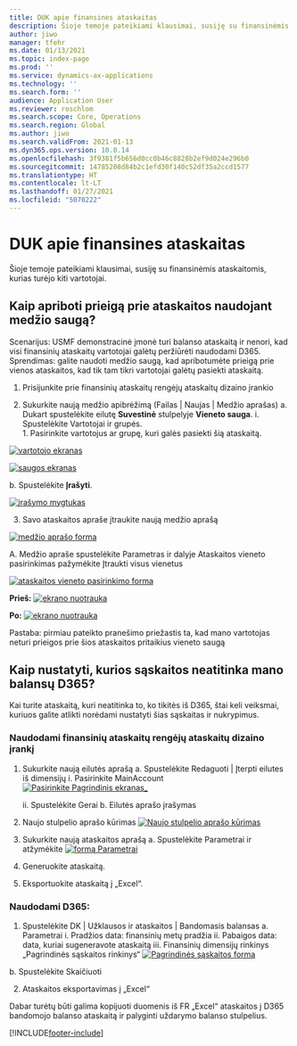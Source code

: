```yaml
---
title: DUK apie finansines ataskaitas
description: Šioje temoje pateikiami klausimai, susiję su finansinėmis ataskaitomis, kurias turėjo kiti vartotojai.
author: jiwo
manager: tfehr
ms.date: 01/13/2021
ms.topic: index-page
ms.prod: ''
ms.service: dynamics-ax-applications
ms.technology: ''
ms.search.form: ''
audience: Application User
ms.reviewer: roschlom
ms.search.scope: Core, Operations
ms.search.region: Global
ms.author: jiwo
ms.search.validFrom: 2021-01-13
ms.dyn365.ops.version: 10.0.14
ms.openlocfilehash: 3f9381f5b656d0cc0b46c8828b2ef9d024e296b0
ms.sourcegitcommit: 14785208d84b2c1efd30f140c52df35a2ccd1577
ms.translationtype: HT
ms.contentlocale: lt-LT
ms.lasthandoff: 01/27/2021
ms.locfileid: "5070222"
---
```

# <a name="financial-reporting-faq"></a>DUK apie finansines ataskaitas 

Šioje temoje pateikiami klausimai, susiję su finansinėmis ataskaitomis, kurias turėjo kiti vartotojai. 


## <a name="how-do-i-restrict-access-to-a-report-using-tree-security"></a>Kaip apriboti prieigą prie ataskaitos naudojant medžio saugą?

Scenarijus: USMF demonstracinė įmonė turi balanso ataskaitą ir nenori, kad visi finansinių ataskaitų vartotojai galėtų peržiūrėti naudodami D365. Sprendimas: galite naudoti medžio saugą, kad apribotumėte prieigą prie vienos ataskaitos, kad tik tam tikri vartotojai galėtų pasiekti ataskaitą. 

1.  Prisijunkite prie finansinių ataskaitų rengėjų ataskaitų dizaino įrankio

2.  Sukurkite naują medžio apibrėžimą (Failas | Naujas | Medžio aprašas) a.    Dukart spustelėkite eilutę **Suvestinė** stulpelyje **Vieneto sauga**.
  i.    Spustelėkite Vartotojai ir grupės.  
          1. Pasirinkite vartotojus ar grupę, kuri galės pasiekti šią ataskaitą. 
          
[![vartotojo ekranas](./media/FR-FAQ_users.png)](./media/FR-FAQ_users.png)

[![saugos ekranas](./media/FR-FAQ_security.jpg)](./media/FR-FAQ_security.jpg)

  b.    Spustelėkite **Įrašyti**.
  
[![įrašymo mygtukas](./media/FR-FAQ_save.png)](./media/FR-FAQ_save.png)

3.  Savo ataskaitos apraše įtraukite naują medžio aprašą

[![medžio aprašo forma](./media/FR-FAQ_tree-definition.jpg)](./media/FR-FAQ_tree-definition.jpg)

A.  Medžio apraše spustelėkite Parametras ir dalyje Ataskaitos vieneto pasirinkimas pažymėkite Įtraukti visus vienetus

[![ataskaitos vieneto pasirinkimo forma](./media/FR-FAQ_reporting-unit-selection.jpg)](./media/FR-FAQ_reporting-unit-selection.jpg)

**Prieš:** [![ekrano nuotrauka](./media/FR-FAQ_before.png)](./media/FR-FAQ_before.png)

**Po:** [![ekrano nuotrauka](./media/FR-FAQ_after.png)](./media/FR-FAQ_after.png)

Pastaba: pirmiau pateikto pranešimo priežastis ta, kad mano vartotojas neturi prieigos prie šios ataskaitos pritaikius vieneto saugą



## <a name="how-do-i-determine-which-accounts-do-not-matching-my-balances-in-d365"></a>Kaip nustatyti, kurios sąskaitos neatitinka mano balansų D365?

Kai turite ataskaitą, kuri neatitinka to, ko tikitės iš D365, štai keli veiksmai, kuriuos galite atlikti norėdami nustatyti šias sąskaitas ir nukrypimus. 

### <a name="in-financial-reporter-report-designer"></a>Naudodami finansinių ataskaitų rengėjų ataskaitų dizaino įrankį

1.  Sukurkite naują eilutės aprašą a.    Spustelėkite Redaguoti | Įterpti eilutes iš dimensijų i.  Pasirinkite MainAccount [![Pasirinkite Pagrindinis ekranas_](./media/FR-FAQ_selectmain_.png)](./media/FR-FAQ_selectmain_.png)
    
    ii. Spustelėkite Gerai b.    Eilutės aprašo įrašymas

2.  Naujo stulpelio aprašo kūrimas [![Naujo stulpelio aprašo kūrimas](./media/FR-FAQ_column.png)](./media/FR-FAQ_column.png)

3.  Sukurkite naują ataskaitos aprašą a.    Spustelėkite Parametrai ir atžymėkite [![formą Parametrai](./media/FR-FAQ_settings.png)](./media/FR-FAQ_settings.png)
   
4.  Generuokite ataskaitą. 

5.  Eksportuokite ataskaitą į „Excel“.

### <a name="in-d365"></a>Naudodami D365: 
1.  Spustelėkite DK | Užklausos ir ataskaitos | Bandomasis balansas a.    Parametrai i.  Pradžios data: finansinių metų pradžia ii. Pabaigos data: data, kuriai sugeneravote ataskaitą iii.    Finansinių dimensijų rinkinys „Pagrindinės sąskaitos rinkinys“ [![Pagrindinės sąskaitos forma](./media/FR-FAQ_mainacct.png)](./media/FR-FAQ_mainacct.png)
      
  b.    Spustelėkite Skaičiuoti

2.  Ataskaitos eksportavimas į „Excel“

Dabar turėtų būti galima kopijuoti duomenis iš FR „Excel“ ataskaitos į D365 bandomojo balanso ataskaitą ir palyginti uždarymo balanso stulpelius.


[!INCLUDE[footer-include](../../includes/footer-banner.md)]